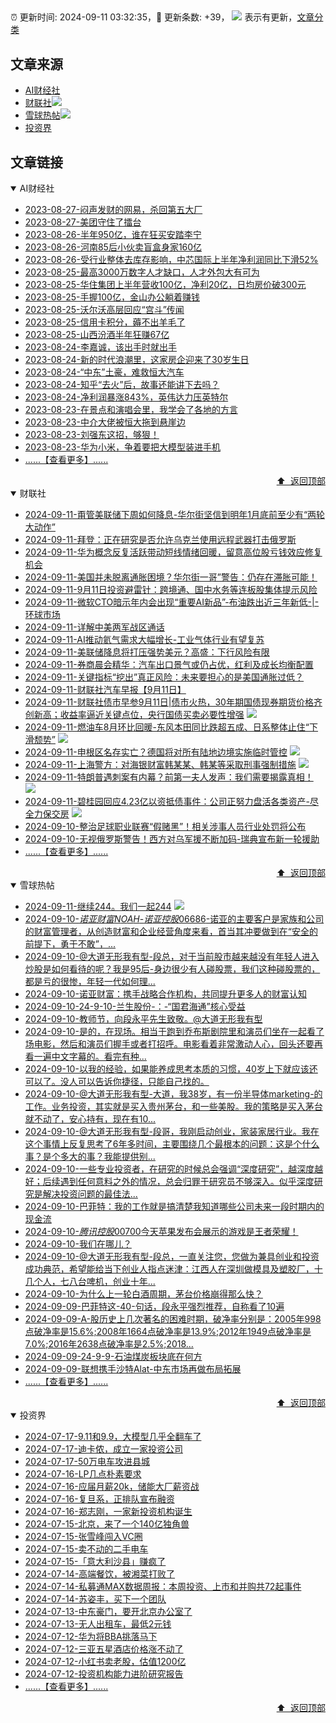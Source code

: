 ##

:alarm_clock: 更新时间: 2024-09-11 03:32:35，:rocket: 更新条数: +39， ![](/assets/dot.png) 表示有更新，[文章分类](/TAGS.md)

## 文章来源

- [AI财经社](#ai财经社)  
- [财联社](#财联社)![](/assets/dot.png)   
- [雪球热帖](#雪球热帖)![](/assets/dot.png)   
- [投资界](#投资界)  

## 文章链接

<details open>
<summary id="ai财经社">
 AI财经社
</summary>


- [2023-08-27-闷声发财的网易，杀回第五大厂](https://www.aicaijing.com.cn/article/18610)  
- [2023-08-27-美团守住了擂台](https://www.aicaijing.com.cn/article/18611)  
- [2023-08-26-半年950亿，谁在狂买安踏李宁](https://www.aicaijing.com.cn/article/18607)  
- [2023-08-26-河南85后小伙卖盲盒身家160亿](https://www.aicaijing.com.cn/article/18608)  
- [2023-08-26-受行业整体去库存影响，中芯国际上半年净利润同比下滑52%](https://www.aicaijing.com.cn/article/18609)  
- [2023-08-25-最高3000万数字人才缺口，人才外包大有可为](https://www.aicaijing.com.cn/article/18601)  
- [2023-08-25-华住集团上半年营收100亿，净利20亿，日均房价破300元](https://www.aicaijing.com.cn/article/18602)  
- [2023-08-25-手握100亿，金山办公躺着赚钱](https://www.aicaijing.com.cn/article/18603)  
- [2023-08-25-沃尔沃高层回应“宫斗”传闻](https://www.aicaijing.com.cn/article/18604)  
- [2023-08-25-信用卡积分，薅不出羊毛了](https://www.aicaijing.com.cn/article/18605)  
- [2023-08-25-山西汾酒半年狂赚67亿](https://www.aicaijing.com.cn/article/18606)  
- [2023-08-24-李嘉诚，该出手时就出手](https://www.aicaijing.com.cn/article/18596)  
- [2023-08-24-新的时代浪潮里，这家房企迎来了30岁生日](https://www.aicaijing.com.cn/article/18597)  
- [2023-08-24-“中东”土豪，难救恒大汽车](https://www.aicaijing.com.cn/article/18598)  
- [2023-08-24-知乎“去火”后，故事还能讲下去吗？](https://www.aicaijing.com.cn/article/18599)  
- [2023-08-24-净利润暴涨843%，英伟达力压英特尔](https://www.aicaijing.com.cn/article/18600)  
- [2023-08-23-在景点和演唱会里，我学会了各地的方言](https://www.aicaijing.com.cn/article/18591)  
- [2023-08-23-中介大佬被恒大拖到悬崖边](https://www.aicaijing.com.cn/article/18592)  
- [2023-08-23-刘强东这招，够狠！](https://www.aicaijing.com.cn/article/18593)  
- [2023-08-23-华为小米，争着要把大模型装进手机](https://www.aicaijing.com.cn/article/18594)  
- [......【查看更多】......](/details/AI财经社.md)

<div align="right"><a href="#文章来源">⬆ &nbsp;返回顶部</a></div>
</details>

<details open>
<summary id="财联社">
 财联社
</summary>


- [2024-09-11-甭管美联储下周如何降息-华尔街坚信到明年1月底前至少有“两轮大动作”](https://www.cls.cn/detail/1795535)  
- [2024-09-11-拜登：正在研究是否允许乌克兰使用远程武器打击俄罗斯](https://www.cls.cn/detail/1795452)  
- [2024-09-11-华为概念反复活跃带动短线情绪回暖，留意高位股亏钱效应修复机会](https://www.cls.cn/detail/1795450)  
- [2024-09-11-美国并未脱离通胀困境？华尔街一哥”警告：仍存在滞胀可能！](https://www.cls.cn/detail/1795382)  
- [2024-09-11-9月11日投资避雷针：跨境通、国中水务等连板股集体提示风险](https://www.cls.cn/detail/1795379)  
- [2024-09-11-微软CTO暗示年内会出现“重要AI新品”-布油跌出近三年新低-|-环球市场](https://www.cls.cn/detail/1795372)  
- [2024-09-11-详解中美两军战区通话](https://www.cls.cn/detail/1795366)  
- [2024-09-11-AI推动氦气需求大幅增长-工业气体行业有望复苏](https://www.cls.cn/detail/1795360)  
- [2024-09-11-美联储降息将打压强势美元？高盛：下行风险有限](https://www.cls.cn/detail/1795378)  
- [2024-09-11-券商晨会精华：汽车出口景气或仍占优，红利及成长均衡配置](https://www.cls.cn/detail/1795384)  
- [2024-09-11-关键指标“挖出”真正风险：未来要担心的是美国通胀过低？](https://www.cls.cn/detail/1795411)  
- [2024-09-11-财联社汽车早报【9月11日】](https://www.cls.cn/detail/1795409)  
- [2024-09-11-财联社债市早参9月11日|债市火热，30年期国债现券期货价格齐创新高；收益率逼近关键点位，央行国债买卖必要性增强](https://www.cls.cn/detail/1795395) ![](/assets/new.png)  
- [2024-09-11-燃油车8月环比回暖-东风本田同比跌超五成、日系整体止住“下滑颓势”](https://www.cls.cn/detail/1795557) ![](/assets/new.png)  
- [2024-09-11-申根区名存实亡？德国将对所有陆地边境实施临时管控](https://www.cls.cn/detail/1795591) ![](/assets/new.png)  
- [2024-09-11-上海警方：对海银财富韩某某、韩某等采取刑事强制措施](https://www.cls.cn/detail/1795602) ![](/assets/new.png)  
- [2024-09-11-特朗普遇刺案有内幕？前第一夫人发声：我们需要揭露真相！](https://www.cls.cn/detail/1795637) ![](/assets/new.png)  
- [2024-09-11-碧桂园回应4.23亿以资抵债事件：公司正努力盘活各类资产-尽全力保交房](https://www.cls.cn/detail/1795670) ![](/assets/new.png)  
- [2024-09-10-整治足球职业联赛“假赌黑”！相关涉事人员行业处罚将公布](https://www.cls.cn/detail/1794158)  
- [2024-09-10-无视俄罗斯警告！西方对乌军援不断加码-瑞典宣布新一轮援助](https://www.cls.cn/detail/1794125)  
- [......【查看更多】......](/details/财联社.md)

<div align="right"><a href="#文章来源">⬆ &nbsp;返回顶部</a></div>
</details>

<details open>
<summary id="雪球热帖">
 雪球热帖
</summary>


- [2024-09-11-继续244。我们一起244](https://xueqiu.com/2241249492/304268291) ![](/assets/new.png)  
- [2024-09-10-$诺亚财富NOAH$-$诺亚控股06686$-诺亚的主要客户是家族和公司的财富管理者，从创造财富和企业经营角度来看，首当其冲要做到在“安全的前提下，勇于不敢”，...](https://xueqiu.com/5404882558/304139328)  
- [2024-09-10-@大道无形我有型-段总，对于当前股市越来越没有年轻人进入炒股是如何看待的呢？我是95后-身边很少有人碰股票，我们这种碰股票的，都是亏的很惨，年轻一代如何理...](https://xueqiu.com/3527321664/304130022)  
- [2024-09-10-诺亚财富：携手战略合作机构，共同提升更多人的财富认知](https://xueqiu.com/8527379370/304162807)  
- [2024-09-10-24-9-10-兰生股份-：-“国君海通”核心受益](https://xueqiu.com/8772786299/304184718)  
- [2024-09-10-教师节，向段永平先生致敬。@大道无形我有型](https://xueqiu.com/1270425747/304102478)  
- [2024-09-10-是的，在现场。相当于跑到乔布斯剧院里和演员们坐在一起看了场电影，然后和演员们握手或者打招呼。电影看着非常激动人心，回头还要再看一遍中文字幕的。看完有种...](https://xueqiu.com/1247347556/304112358)  
- [2024-09-10-以我的经验，如果能养成思考本质的习惯，40岁上下就应该还可以了。没人可以告诉你捷径，只能自己找的。](https://xueqiu.com/1247347556/304106900)  
- [2024-09-10-@大道无形我有型-大道，我38岁，有一份半导体marketing-的工作。业务投资，其实就是买入贵州茅台，和一些美股。我的策略是买入茅台就不动了，安心持有，现在有10...](https://xueqiu.com/5591278169/304152837)  
- [2024-09-10-@大道无形我有型-段哥，我刚启动创业，家装家居行业。我在这个事情上反复思考了6年多时间，主要围绕几个最根本的问题：这是个什么事？是个多大的事？我能提供别...](https://xueqiu.com/6160070230/304112963)  
- [2024-09-10-一些专业投资者，在研究的时候总会强调“深度研究”，越深度越好；后续遇到任何意料之外的情况，总会归罪于研究员不够深入。似乎深度研究是解决投资问题的最佳法...](https://xueqiu.com/4373567778/304132691)  
- [2024-09-10-巴菲特：我的工作就是搞清楚我知道哪些公司未来一段时期内的现金流](https://xueqiu.com/8959246745/304167347)  
- [2024-09-10-$腾讯控股00700$今天苹果发布会展示的游戏是王者荣耀！](https://xueqiu.com/1247347556/304156737)  
- [2024-09-10-我们在哪儿？](https://xueqiu.com/1388190326/304145284)  
- [2024-09-10-@大道无形我有型-段总，一直关注您，您做为兼具创业和投资成功典范，希望能给当下创业人指点迷津：江西人在深圳做模具及塑胶厂，十几个人，七八台啤机，创业十年...](https://xueqiu.com/1249604959/304149052)  
- [2024-09-10-为什么上一轮白酒周期，茅台价格崩得那么快？](https://xueqiu.com/1010392927/304160506)  
- [2024-09-09-巴菲特这-40-句话，段永平强烈推荐，自称看了10遍](https://xueqiu.com/4894511814/303993413)  
- [2024-09-09-A-股历史上几次著名的困难时期，破净率分别是：2005年998点破净率是15.6%;2008年1664点破净率是13.9%;2012年1949点破净率是7.0%;2016年2638点破净率是2.5%;2018...](https://xueqiu.com/5849638862/304066240)  
- [2024-09-09-24-9-9-石油煤炭板块底在何方](https://xueqiu.com/8772786299/304044514)  
- [2024-09-09-联想携手沙特Alat-中东市场再做布局拓展](https://xueqiu.com/6572050310/303981677)  
- [......【查看更多】......](/details/雪球热帖.md)

<div align="right"><a href="#文章来源">⬆ &nbsp;返回顶部</a></div>
</details>

<details open>
<summary id="投资界">
 投资界
</summary>


- [2024-07-17-9.11和9.9，大模型几乎全翻车了](https://posts.careerengine.us/p/6697778c44726b29bffa3a09)  
- [2024-07-17-迪卡侬，成立一家投资公司](https://posts.careerengine.us/p/6697778c44726b29bffa3a01)  
- [2024-07-17-50万电车攻进县城](https://posts.careerengine.us/p/6697779c831e1d29eea44253)  
- [2024-07-16-LP几点朴素要求](https://posts.careerengine.us/p/669636a8720ed522248054dc)  
- [2024-07-16-应届月薪20k，储能大厂薪资战](https://posts.careerengine.us/p/669636a8720ed522248054d4)  
- [2024-07-16-复旦系，正排队宣布融资](https://posts.careerengine.us/p/66963699cb38e136a496986c)  
- [2024-07-16-郑志刚，一家新投资机构诞生](https://posts.careerengine.us/p/66963699cb38e136a4969874)  
- [2024-07-15-北京，来了一个140亿独角兽](https://posts.careerengine.us/p/6694db59a0c3ac562b61f9af)  
- [2024-07-15-张雪峰闯入VC圈](https://posts.careerengine.us/p/6694db59a0c3ac562b61f9b7)  
- [2024-07-15-卖不动的二手电车](https://posts.careerengine.us/p/6694db6836b2f1565d9b541a)  
- [2024-07-15-「意大利沙县」赚疯了](https://posts.careerengine.us/p/6694db6836b2f1565d9b5422)  
- [2024-07-14-高端餐饮，被湘菜打败了](https://posts.careerengine.us/p/6693862333c6e710d0bf9dc4)  
- [2024-07-14-私募通MAX数据周报：本周投资、上市和并购共72起事件](https://posts.careerengine.us/p/6693862333c6e710d0bf9dcc)  
- [2024-07-14-苏姿丰，买下一个团队](https://posts.careerengine.us/p/6693861481427510b2b9c123)  
- [2024-07-13-中东豪门，要开北京办公室了](https://posts.careerengine.us/p/66922794a876f80d113b51fe)  
- [2024-07-13-无人出租车，最低2元钱](https://posts.careerengine.us/p/669227b82202ae0dfac5d713)  
- [2024-07-12-华为将BBA挑落马下](https://posts.careerengine.us/p/6690a6c68082df14ead7eaac)  
- [2024-07-12-三亚五星酒店价格涨不动了](https://posts.careerengine.us/p/6690a6c68082df14ead7eaa4)  
- [2024-07-12-小红书卖老股，估值1200亿](https://posts.careerengine.us/p/6690a6b756b00014bcc00e8f)  
- [2024-07-12-投资机构能力进阶研究报告](https://posts.careerengine.us/p/6690a6b756b00014bcc00e87)  
- [......【查看更多】......](/details/投资界.md)

<div align="right"><a href="#文章来源">⬆ &nbsp;返回顶部</a></div>
</details>
